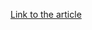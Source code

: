 [Link to the article](https://www.akamai.com/blog/security/please-read-me-opportunistic-ransomware-devastating-mysql-servers)
